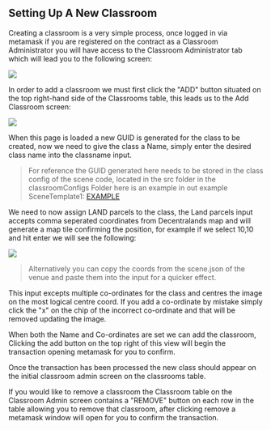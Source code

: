 ## Setting Up A New Classroom

Creating a classroom is a very simple process, once logged in via metamask if you are registered on the contract as a
Classroom Administrator you will have access to the Classroom Administrator tab which will lead you to the following screen:

![](https://i.ibb.co/cTyqnDc/classroom-Admin-Screen.png)

In order to add a classroom we must first click the "ADD" button situated on the top right-hand side of the Classrooms table,
this leads us to the Add Classroom screen:

![](https://i.ibb.co/KxCwq1r/classroom-Admin-Add-Class.png)

When this page is loaded a new GUID is generated for the class to be created, now we need to give the class a Name, simply
enter the desired class name into the classname input.

>For reference the GUID generated here needs to be stored in the class config of the scene code, located in the src folder
> in the classroomConfigs Folder here is an example in out example SceneTemplate1: 
> [EXAMPLE](https://github.com/liveteach/liveteach-examples/blob/develop/SceneTemplate1/src/classroomConfigs/classroomConfig.json)

We need to now assign LAND parcels to the class, the Land parcels input accepts comma seperated coordinates from Decentralands 
map and will generate a map tile confirming the position, for example if we select 10,10 and hit enter we will see the following:

![](https://i.ibb.co/zxGrJFh/map-Screen-One.png)

>Alternatively you can copy the coords from the scene.json of the venue and paste them into the input for a quicker effect.

This input excepts multiple co-ordinates for the class and centres the image on the most logical centre coord. If you add a
co-ordinate by mistake simply click the "x" on the chip of the incorrect co-ordinate and that will be removed updating the 
image.

When both the Name and Co-ordinates are set we can add the classroom, Clicking the add button on the top right of this view
will begin the transaction opening metamask for you to confirm.

Once the transaction has been processed the new class should appear on the initial classroom admin screen on the classrooms table.

If you would like to remove a classroom the Classroom table on the Classroom Admin screen contains a "REMOVE" button on each
row in the table allowing you to remove that classroom, after clicking remove a metamask window will open for you to confirm the transaction.